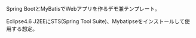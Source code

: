 Spring BootとMyBatisでWebアプリを作るデモ兼テンプレート。

Eclipse4.6 J2EEにSTS(Spring Tool Suite)、Mybatipseをインストールして使用する想定。
